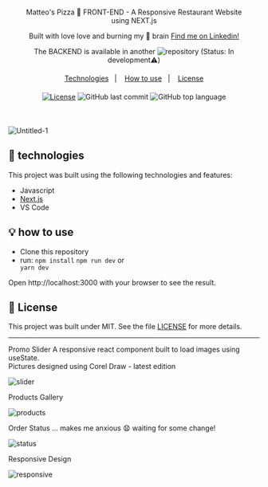 <div align="center" style="margin: 20px; text-align: center">
Matteo's Pizza 🍕 FRONT-END - A Responsive Restaurant Website using NEXT.js

Built with love love and burning my 🧠 brain [Find me on Linkedin!](https://www.linkedin.com/in/leonardo-moura-92b513209/)

The BACKEND is available in another ![repository](https://github.com/BinaryLeo/backend_next_js_pizza_ordering) (Status: In development⚠️)
</div>

<p align="center">
  <a href="#-technologies">Technologies</a>&nbsp;&nbsp;&nbsp;|&nbsp;&nbsp;&nbsp;
  <a href="#-how-to-use">How to use</a>&nbsp;&nbsp;&nbsp;|&nbsp;&nbsp;&nbsp;
  <a href="#-license">License</a>
</p>
<div align="center" style="margin: 20px; text-align: center">

  [![License](http://img.shields.io/:license-mit-blue.svg?style=flat-square)](https://github.com/BinaryLeo/next_js_pizza_ordering/blob/main/LICENSE)
  ![GitHub last commit](https://img.shields.io/github/last-commit/BinaryLeo/next_js_pizza_ordering?style=flat-square)
  ![GitHub top language](https://img.shields.io/github/languages/top/BinaryLeo/next_js_pizza_ordering?style=flat-square)

</div>

<br/>

![Untitled-1](https://user-images.githubusercontent.com/72607039/148702101-e7ee910c-15c2-4366-8a95-b3642cb8e169.png)


## 🧪 technologies

This project was built using the following technologies and features:

- Javascript
- [Next.js](https://nextjs.org/)
- VS Code

## 💡 how to use

- Clone this repository
- run:
 <code>npm install</code>
 <code>npm run dev</code> or <code> yarn dev</code>

Open http://localhost:3000 with your browser to see the result.

## 📄 License

This project was built under MIT. See the file [LICENSE](LICENSE) for more details.

---

Promo Slider
A responsive react component built to load images using useState.<br/>
Pictures designed using Corel Draw - latest edition

![slider](https://user-images.githubusercontent.com/72607039/148701706-7638bdb7-83de-444d-bbcd-8780660f77da.gif)


Products Gallery

![products](https://user-images.githubusercontent.com/72607039/148702126-a37b081e-f6ec-487a-bb01-07a1d8383f99.gif)


Order Status ... makes me anxious 😧 waiting for some change!

![status](https://user-images.githubusercontent.com/72607039/148702129-5c50b777-40a5-41cf-845a-cbccb81a8568.gif)


Responsive Design
<br/>


![responsive](https://user-images.githubusercontent.com/72607039/148702135-89367201-1a2d-42a7-99bc-572b2f61db78.gif)


